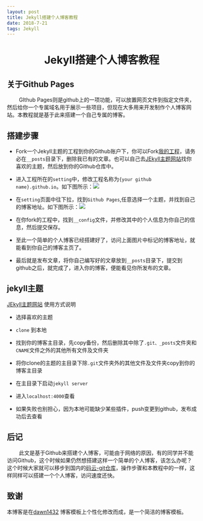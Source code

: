 ```yaml
---
layout: post
title: Jekyll搭建个人博客教程
date: 2018-7-21
tags: Jekyll
---
```


# <center>Jekyll搭建个人博客教程<center>  

## 关于Github Pages
&emsp;&emsp; GIthub Pages则是github上的一项功能，可以放置网页文件到指定文件夹，然后给你一个专属域名用于展示一些项目，但现在大多用来开发制作个人博客网站。本教程就是基于此来搭建一个自己专属的博客。  

## 搭建步骤  

- Fork一个Jekyll主题的工程到你的Github账户下，你可以Fork[我的工程](https://github.com/byeluliangwei/byeluliangwei.github.io)，请务必在`__posts`目录下，删除我已有的文章。也可以自己去[JEkyll主题网站](http://jekyllthemes.org)找你喜欢的主题，然后放到你的Github仓库中。  

- 进入工程所在的`setting`中，修改工程名称为`{your github name}.github.io`。如下图所示：![](https://byeluliangwei.github.io/images/readme/step1.png)  

- 在`setting`页面中往下拉，找到`Github Pages`,任意选择一个主题，并找到自己的博客地址。如下图所示：![](https://byeluliangwei.github.io/images/readme/step2.png)  

- 在你fork的工程中，找到`__config`文件，并修改其中的个人信息为你自己的信息，然后提交保存。

- 至此一个简单的个人博客已经搭建好了，访问上面图片中标记的博客地址，就能看到你自己的博客主页了。  

- 最后就是发布文章，将你自己编写好的文章放到`__posts`目录下，提交到github之后，就完成了，进入你的博客，便能看见你所发布的文章。

## jekyll主题

[JEkyll主题网站](http://jekyllthemes.org) 使用方式说明
- 选择喜欢的主题  

- `clone` 到本地

- 找到你的博客主目录，先copy备份，然后删除其中除了`.git、_posts`文件夹和`CNAME`文件之外的其他所有文件及文件夹

- 将你clone的主题的主目录下除`.git`文件夹外的其他文件及文件夹copy到你的博客主目录

- 在主目录下启动`jekyll server`

- 进入`localhost:4000`查看

- 如果失败也别担心，因为本地可能缺少某些插件，push变更到github，发布成功后去查看  

## 后记
&emsp;&emsp; 此文是基于Github来搭建个人博客，可能由于网络的原因，有的同学并不能访问Github，这个时候如果仍然想搭建这样一个简单的个人博客，该怎么办呢？这个时候大家就可以移步到国内的[码云-git仓库](https://gitee.com/)，操作步骤和本教程中的一样，这样同样可以搭建一个个人博客，访问速度还快。
## 致谢

本博客是在[dawn1432](dawn1432.github.io) 博客模板上个性化修改而成，是一个简洁的博客模板。
